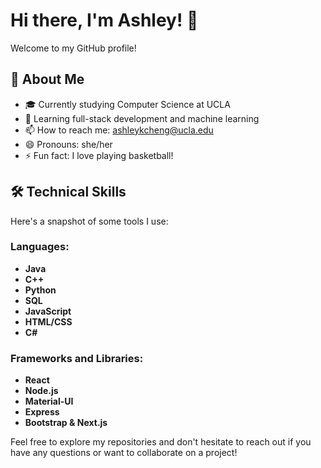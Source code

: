 # Hi there, I'm Ashley! 👋

Welcome to my GitHub profile! 

## 🚀 About Me
- 🎓 Currently studying Computer Science at UCLA
- 🌱 Learning full-stack development and machine learning
- 📫 How to reach me: ashleykcheng@ucla.edu
- 😄 Pronouns: she/her
- ⚡ Fun fact: I love playing basketball!

## 🛠 Technical Skills

Here's a snapshot of some tools I use:

### Languages:
- **Java** 
- **C++** 
- **Python** 
- **SQL** 
- **JavaScript** 
- **HTML/CSS**
- **C#** 

### Frameworks and Libraries:
- **React** 
- **Node.js** 
- **Material-UI**
- **Express** 
- **Bootstrap & Next.js** 

Feel free to explore my repositories and don't hesitate to reach out if you have any questions or want to collaborate on a project!

